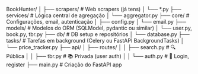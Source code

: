 BookHunter/
│
├── scrapers/               # Web scrapers (já tens)
│   └── *.py
├── services/               # Lógica central de agregação
│   └── aggregator.py
├── core/                   # Configurações, email, autenticação
│   ├── config.py
│   └── email.py
├── models/                 # Modelos do ORM (SQLModel, pydantic ou similar)
│   └── user.py, book.py, tbr.py
├── db/                     # DB setup e repositórios
│   └── database.py
├── tasks/                  # Tarefas em background (Celery ou FastAPI BackgroundTasks)
│   └── price_tracker.py
├── api/
│   ├── routes/
│   │   ├── search.py       # 🔍 Pública
│   │   ├── tbr.py          # 📚 Privada (user auth)
│   │   └── auth.py         # 🔐 Login, register
├── main.py                 # Criação do FastAPI app
